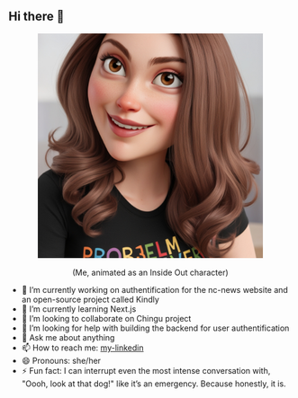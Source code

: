 ## Hi there 👋

 
<div align="center">
  <img src="/Leonardo_Phoenix_Create_a_character_taking_my_face_as_a_refere_2.jpg" alt="AI-generated profile picture" width="400" height="400"/>
  <p>(Me, animated as an Inside Out character)</p>
</div>


- 🔭 I’m currently working on authentification for the nc-news website and an open-source project called Kindly
- 🌱 I’m currently learning Next.js
- 👯 I’m looking to collaborate on Chingu project 
- 🤔 I’m looking for help with building the backend for user authentification
- 💬 Ask me about anything
- 📫 How to reach me: [my-linkedin](https://www.linkedin.com/in/anna-veselova-3640752a0/)
- 😄 Pronouns: she/her 
- ⚡ Fun fact: I can interrupt even the most intense conversation with, "Oooh, look at that dog!" like it’s an emergency. Because honestly, it is.

